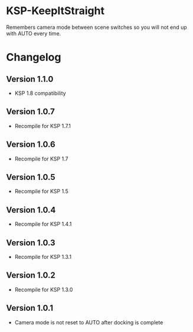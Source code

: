 # KSP-KeepItStraight

Remembers camera mode between scene switches so you will not end up with AUTO every time.

# Changelog
## Version 1.1.0
- KSP 1.8 compatibility

## Version 1.0.7
- Recompile for KSP 1.7.1

## Version 1.0.6
- Recompile for KSP 1.7

## Version 1.0.5
- Recompile for KSP 1.5

## Version 1.0.4
- Recompile for KSP 1.4.1

## Version 1.0.3
- Recompile for KSP 1.3.1

## Version 1.0.2
- Recompile for KSP 1.3.0

## Version 1.0.1
- Camera mode is not reset to AUTO after docking is complete
